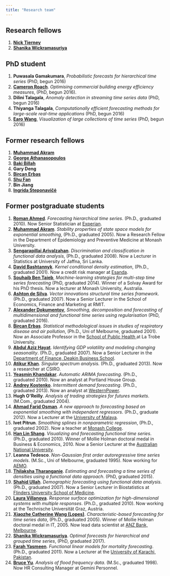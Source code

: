 ```yaml
---
title: "Research team"
---
```


## Research fellows

  1. **[Nick Tierney](https://github.com/njtierney)**
  2. **<a class="vt-p" href="https://www.linkedin.com/in/shanika-wickramasuriya-85b7ba2a/">Shanika Wickramasuriya</a>**

## PhD student

  1. **Puwasala Gamakumara**, *Probabilistic forecasts for hierarchical time series* (PhD, begun 2016)
  1. **<a href="https://github.com/camroach87/">Cameron Roach</a>**. *Optimising commercial building energy efficiency measures*, (PhD, begun 2016).
  1. **Dilini Talagala**, *Anomaly detection in streaming time series data* (PhD, begun 2016)
  1. **Thiyanga Talagala**, *Computationally efficient forecasting methods for large-scale real-time applications* (PhD, begun 2016)
  1. <a href="http://earo.me">**Earo Wang**</a>, *Visualization of large collections of time series* (PhD, begun 2016)

## Former research fellows

  1. **<a class="vt-p" href="http://www.med.monash.edu.au/epidemiology/staff/academic/akram.html">Muhammad Akram</a>**
  1. <a class="vt-p" href="http://monash.edu/research/people/profiles/profile.html?sid=2981&amp;pid=3333">**George Athanasopoulos**</a>
  1. <a class="vt-p" href="http://www.med.monash.edu.au/epidemiology/staff/academic/billah.html">**Baki Billah**</a>
  1. **Gary Deng**
  1. **<a class="vt-p" href="http://www.latrobe.edu.au/health/about/staff/profile?uname=BErbas">Bircan Erbas</a>**
  1. **<a class="vt-p" href="http://users.monash.edu.au/~shufan/">Shu Fan</a>**
  1. **Bin Jiang**
  1. **<a class="vt-p" href="http://users.monash.edu/~ingridas/">Ingrida Steponavičė</a>**

## Former postgraduate students

  1. **<a href="https://www.linkedin.com/in/romanahmed">Roman Ahmed</a>**. *Forecasting hierarchical time series*. (Ph.D., graduated 2010). Now Senior Statistician at <a class="vt-p" href="http://www.experian.com.au/">Experian</a>.
  1. **<a class="vt-p" href="http://www.med.monash.edu.au/epidemiology/staff/academic/akram.html">Muhammad Akram</a>**. *Stability properties of state space models for exponential smoothing*, (Ph.D., graduated 2005). Now a Research Fellow in the Department of Epidemiology and Preventive Medicine at Monash University.
  1. **<a class="vt-p" href="https://scholar.google.com/citations?user=jOoVou0AAAAJ&amp;hl=en">Sengarapillai Arivalzahan</a>**. *Discrimination and classification in functional data analysis*, (Ph.D., graduated 2008). Now a Lecturer in Statistics at University of Jaffna, Sri Lanka.
  1. **<a href="https://www.linkedin.com/in/david-bashtannyk-53b30796">David Bashtannyk</a>**. *Kernel conditional density estimation*, (Ph.D., graduated 2001). Now a credit risk manager at <a class="vt-p" href="http://www.esanda.com">Esanda</a>.
  1. **<a class="vt-p" href="http://souhaib-bentaieb.com/">Souhaib Ben Taieb</a>**, *Machine-learning strategies for multi-step time series forecasting* (PhD, graduated 2014). Winner of a Solvay Award for his PhD thesis. Now a lecturer at Monash University, Australia.
  1. **<a class="vt-p" href="http://www.rmit.edu.au/contact/staff-contacts/academic-staff/d/de-silva-dr-ashton">Ashton de Silva</a>**. *Vector innovations structural time series framework*. (Ph.D., graduated 2007). Now a Senior Lecturer in the School of Economics, Finance and Marketing at RMIT.
  1. **<a href="https://sites.google.com/site/alexanderdokumentov/">Alexander Dokumentov</a>**, <em>Smoothing, decomposition and forecasting of multidimensional and functional time series using regularisation</em> (PhD, graduated 2016).
  1. **<a class="vt-p" href="http://www.latrobe.edu.au/health/about/staff/profile?uname=BErbas">Bircan Erbas</a>**. <em>Statistical methodological issues in studies of respiratory disease and air pollution</em>, (Ph.D., Uni of Melbourne, graduated 2001). Now an Associate Professor in the <a class="vt-p" href="http://www.latrobe.edu.au/health/about/staff/profile?uname=BErbas" target="_top">School of Public Health </a> at La Trobe University.
  1. **<a class="vt-p" href="http://www.deakin.edu.au/about-deakin/people/abdul-hayat-muhammad">Abdul Aziz Hayat</a>**. *Identifying GDP volatility and modeling changing seasonality*. (Ph.D., graduated 2007). Now a Senior Lecturer in the <a class="vt-p" href="http://www.deakin.edu.au/business/department-of-finance">Department of Finance, Deakin Business School</a>.
  1. **<a href="https://scholar.google.com.au/citations?user=CEc-I_cAAAAJ&amp;hl=en">Atikur Khan</a>**. *Singular spectrum analysis.* (Ph.D., graduated 2013). Now a researcher at CSIRO.
  1. **<a class="vt-p" href="https://www.linkedin.com/in/yeasminkhandakar">Yeasmin Khandakar</a>**. *Automatic ARIMA forecasting*. (Ph.D., graduated 2010). Now an analyst at Portland House Group.
  1. **<a href="http://andreykostenko.com/">Andrey Kostenko</a>**. *Intermittent demand forecasting*. (Ph.D., graduated 2013). Now an analyst at <a class="vt-p" href="http://www.westernpower.com.au/">WesternPower</a>.
  1. **Hugh O'Reilly**. *Analysis of trading strategies for futures markets*. (M.Com., graduated 2004).
  1. **<a class="vt-p" href="https://umexpert.um.edu.my/faridosman">Ahmad Farid Osman</a>**. *A new approach to forecasting based on exponential smoothing with independent regressors*. (Ph.D., graduate 2012). Now a Lecturer at the <a class="vt-p" href="http://um.edu.my/">University of Malaya</a>.
  1. **Ivet Pitrun**. *Smoothing splines in nonparametric regression*, (Ph.D., graduated 2002). Now a teacher at <a class="vt-p" href="http://www.monash.edu/monashcollege/" target="_top">Monash College</a>.
  1. <a class="vt-p" href="https://sites.google.com/site/hanlinshangswebsite/">**Han Lin Shang**</a>. *Visualizing and forecasting functional time series*. (Ph.D., graduated 2010). Winner of Mollie Holman doctoral medal in Business &amp; Economics, 2010. Now a Senior Lecturer at the <a class="vt-p" href="http://www.anu.edu.au">Australian National University</a>.
  1. **Leanna Tedesco**. *Non-Gaussian first order autoregressive time series models*. (M.Sc., Uni of Melbourne, graduated 1995). Now working for <a class="vt-p" href="http://aemo.com.au/">AEMO</a>.
  1. **<a href="https://www.linkedin.com/in/thilaksha-tharanganie-95519290">Thilaksha Tharanganie</a>**. *Estimating and forecasting a time series of densities using a functional data approach*. (PhD, graduated 2015).
  1. **<a class="vt-p" href="http://www.flinders.edu.au/people/Shahid.Ullah">Shahid Ullah</a>**. *Demographic forecasting using functional data analysis*. (Ph.D., graduated 2007). Now a Senior Lecturer in Biostatistics at <a class="vt-p" href="http://www.flinders.edu.au/medicine/">Flinders University School of Medicine</a>.
  1. **<a href="https://scholar.google.com.au/citations?user=OeZdcD0AAAAJ&hl=en">Laura Villanova</a>**. *Response surface optimization for high-dimensional systems with multiple responses*. (Ph.D., graduated 2010). Now working at the Technische Universität Graz, Austria.
  1. **<a href="https://www.linkedin.com/in/catherine-lopes-ph-d-30aa17a6">Xiaozhe Catherine Wang (Lopes)</a>**. *Characteristic-based forecasting for time series data*, (Ph.D., graduated 2005). Winner of Mollie Holman doctoral medal in IT, 2005. Now lead data scientist at <a class="vt-p" href="http://www.anz.com.au/">ANZ Bank, Melbourne</a>.
  1. **<a class="vt-p" href="https://www.linkedin.com/in/shanika-wickramasuriya-85b7ba2a/">Shanika Wickramasuriya</a>**. *Optimal forecasts for hierarchical and grouped time series*, (PhD, graduated 2017).
  1. **<a href="https://www.researchgate.net/profile/Farah_Yasmeen">Farah Yasmeen</a>**. *Functional linear models for mortality forecasting*. (Ph.D., graduated 2011). Now a Lecturer at the <a class="vt-p" href="http://uok.edu.pk/">University of Karachi, Pakistan</a>.
  1. **<a href="https://www.linkedin.com/in/bruce-yu-198a3a10">Bruce Yu</a>**. *Analysis of flood frequency data*. (M.Sc., graduated 1998). Now HR Consulting Manager at Gemini Personnel.

